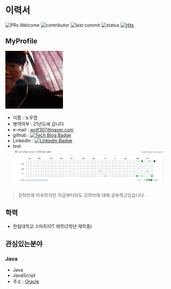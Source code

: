 # 이력서
![PRs Welcome](https://img.shields.io/badge/PRs-welcome-brightgreen.svg?style=flat-square)
![contributor](https://img.shields.io/github/contributors/NoOuYeap/MyProfile?style=square)
![last commit](https://img.shields.io/github/last-commit/NoOuYeap/MyProfile)
![status](https://img.shields.io/badge/status-student%20-brightgreen.svg)
[![Hits](https://hits.seeyoufarm.com/api/count/incr/badge.svg?url=https%3A%2F%2Fgithub.com%2FNoOuYeap%2FMyProfile%2Fblob%2Fmain%2FREADME.md&count_bg=%2379C83D&title_bg=%23555555&icon=&icon_color=%23E7E7E7&title=hits&edge_flat=false)](https://hits.seeyoufarm.com)

## MyProfile
<img src = "https://github.com/NoOuYeap/MyProfile/blob/main/image/KakaoTalk_20201024_184605644.jpg" width = 180 height = 180 ></img>      
- 이름 : 노우엽
- 병역여부 : 21년도에 갑니다
- e-mail : wolf307@naver.com
- github : [![Tech Blog Badge](http://img.shields.io/badge/-Tech%20blog-black?style=flat-square&logo=github&link=https://github.com/NoOuYeap)](https://github.com/NoOuYeap)
- LinkedIn : [![Linkedin Badge](https://img.shields.io/badge/-LinkedIn-blue?style=flat-square&logo=Linkedin&logoColor=white&link=https://www.linkedin.com/in/%EC%9A%B0%EC%97%BD-%EB%85%B8-5936241ba/)](https://www.linkedin.com/in/%EC%9A%B0%EC%97%BD-%EB%85%B8-5936241ba/)
- test    
![깃허브](https://github.com/NoOuYeap/MyProfile/blob/main/image/contributions.PNG)
> 깃허브에 미숙하지만 지금부터라도 깃허브에 대해 공부하고있습니다.

## 학력    
- 한림대학교 스마트IOT 재학(2학년 재학중)    

## 관심있는분야    
### Java    
- Java    
- JavaScript    
- 주소 : [Oracle](https://www.oracle.com/java/technologies/)
